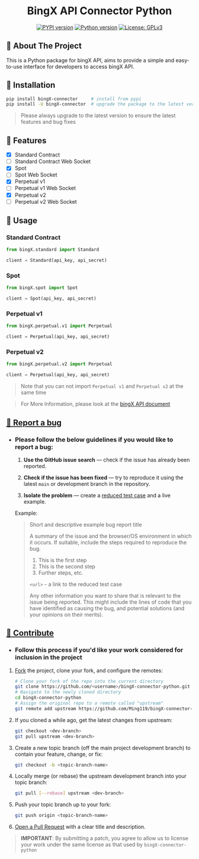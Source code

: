 <div align="center">

# BingX API Connector Python
[![PYPI version][pypi-shield]][pypi-url]
[![Python version][python-shield]][python-url]
[![License: GPLv3][license-shield]][license-url]

</div>

## 📌 About The Project

This is a Python package for bingX API, aims to provide a simple and easy-to-use interface for developers to access bingX API.

## 📌 Installation

```bash
pip install bingX-connector     # install from pypi
pip install -U bingX-connector  # upgrade the package to the latest version
```
> Please always upgrade to the latest version to ensure the latest features and bug fixes


## 📌 Features

- [x] Standard Contract
- [ ] Standard Contract Web Socket
- [x] Spot
- [ ] Spot Web Socket
- [x] Perpetual v1
- [ ] Perpetual v1 Web Socket
- [x] Perpetual v2
- [ ] Perpetual v2 Web Socket

## 📌 Usage

### Standard Contract
```python
from bingX.standard import Standard

client = Standard(api_key, api_secret)
```

### Spot
```python
from bingX.spot import Spot

client = Spot(api_key, api_secret)
```

### Perpetual v1
```python
from bingX.perpetual.v1 import Perpetual

client = Perpetual(api_key, api_secret)
```

### Perpetual v2
```python
from bingX.perpetual.v2 import Perpetual

client = Perpetual(api_key, api_secret)
```
> Note that you can not import `Perpetual v1` and `Perpetual v2` at the same time

> For More Information, please look at the [bingX API document](https://bingx-api.github.io/docs/)

## [📌 Report a bug](https://github.com/Ming119/bingX-connector-python/issues)

- ### Please follow the below guidelines if you would like to report a bug:

  1. **Use the GitHub issue search** &mdash; check if the issue has already been reported.

  2. **Check if the issue has been fixed** &mdash; try to reproduce it using the latest `main` or development branch in the repository.

  3. **Isolate the problem** &mdash; create a [reduced test case](http://css-tricks.com/reduced-test-cases/) and a live example.


  Example:

  > Short and descriptive example bug report title
  >
  > A summary of the issue and the browser/OS environment in which it occurs. If
  > suitable, include the steps required to reproduce the bug.
  >
  > 1. This is the first step
  > 2. This is the second step
  > 3. Further steps, etc.
  >
  > `<url>` - a link to the reduced test case
  >
  > Any other information you want to share that is relevant to the issue being
  > reported. This might include the lines of code that you have identified as
  > causing the bug, and potential solutions (and your opinions on their
  > merits).

## [📌 Contribute](https://github.com/Ming119/bingX-connector-python/pulls)
-  ### Follow this process if you'd like your work considered for inclusion in the project
  1. [Fork](http://help.github.com/fork-a-repo/) the project, clone your fork, and configure the remotes:
  
      ```bash
      # Clone your fork of the repo into the current directory
      git clone https://github.com/<username>/bingX-connector-python.git
      # Navigate to the newly cloned directory
      cd bingX-connector-python
      # Assign the original repo to a remote called "upstream"
      git remote add upstream https://github.com/Ming119/bingX-connector-python
      ```

  2. If you cloned a while ago, get the latest changes from upstream:
  
      ```bash
      git checkout <dev-branch>
      git pull upstream <dev-branch>
      ```
  
  3. Create a new topic branch (off the main project development branch) to contain your feature, change, or fix:

      ```bash
      git checkout -b <topic-branch-name>
      ```

  4. Locally merge (or rebase) the upstream development branch into your topic branch:

      ```bash
      git pull [--rebase] upstream <dev-branch>
      ```

  5. Push your topic branch up to your fork:

      ```bash
      git push origin <topic-branch-name>
      ```
  6. [Open a Pull Request](https://help.github.com/articles/using-pull-requests/) with a clear title and description.

  >  **IMPORTANT**: By submitting a patch, you agree to allow us to license your work under the same license as that used by `bingX-connector-python`

[pypi-shield]: https://img.shields.io/pypi/v/bingX-connector
[pypi-url]: https://pypi.org/project/bingX-connector/
[python-shield]: https://img.shields.io/pypi/pyversions/bingX-connector
[python-url]: https://www.python.org/downloads/
[license-shield]: https://img.shields.io/github/license/Ming119/bingX-connector-python
[license-url]: https://www.gnu.org/licenses/gpl-3.0.en.html
